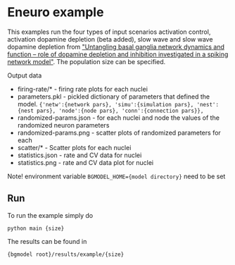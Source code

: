 # Eneuro example
 
This examples run the four types of input scenarios activation control, 
activation dopamine depletion (beta added), slow wave and slow wave dopamine depletion 
from ["Untangling basal ganglia network dynamics and function – role of dopamine depletion and inhibition investigated in a spiking network model"](http://eneuro.org/content/early/2016/12/22/ENEURO.0156-16.2016). The population size can be specified.  

Output data
 * firing-rate/* - firing rate plots for each nuclei
 * parameters.pkl - pickled dictionary of  parameters that defined the
 model. `{'netw':{network pars}, 'simu':{simulation pars}, 'nest':{nest pars}, 'node':{node pars}, 'conn':{connection pars}}, `
 * randomized-params.json - for each nuclei and node the values of the randomized neuron parameters
 * randomized-params.png - scatter plots of randomized parameters for each 
 * scatter/* - Scatter plots for each nuclei 
 * statistics.json - rate and CV data for nuclei
 * statistics.png - rate and CV data plot for nuclei 
 
Note! environment variable `BGMODEL_HOME={model directory}` need to be set

## Run
To run the example simply do
```
python main {size}
```

The results can be found in 
```
{bgmodel root}/results/example/{size}
```

